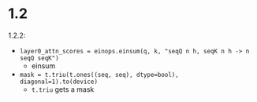 # 1.2

1.2.2:

- `layer0_attn_scores = einops.einsum(q, k, "seqQ n h, seqK n h -> n seqQ seqK")`
    - einsum
- `mask = t.triu(t.ones((seq, seq), dtype=bool), diagonal=1).to(device)`
    - `t.triu` gets a mask